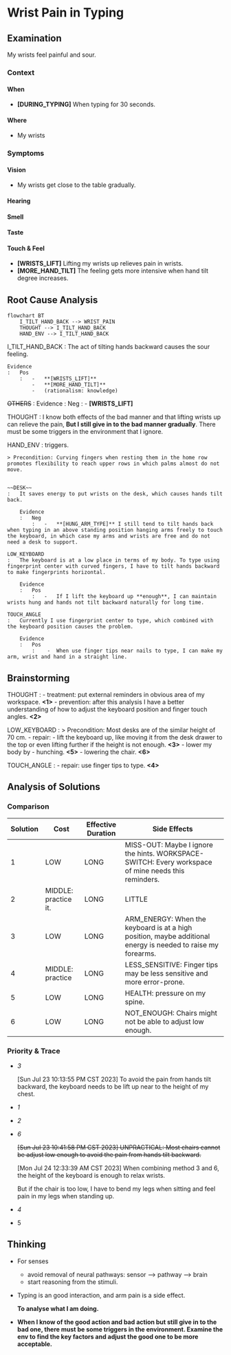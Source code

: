 #  Wrist Pain in Typing

## Examination
[problem overview]: #

My wrists feel painful and sour.

### Context

#### When
[Specification: year, season, daytime, during & after some events]: #

-	**[DURING_TYPING]** When typing for 30 seconds.

#### Where
[Localization]: #

-	My wrists 

### Symptoms
[avoid biases]: #
[comparison between actuation and expectation]: #
[collect evidence used by hypothesis built in the root cause analysis phrase]: #
[specification: location, degree]: #

#### Vision

-	My wrists get close to the table gradually.

#### Hearing

#### Smell

#### Taste

#### Touch & Feel

-	**[WRISTS_LIFT]** Lifting my wrists up relieves pain in wrists.
-	**[MORE_HAND_TILT]** The feeling gets more intensive when hand tilt degree increases.

## Root Cause Analysis
[backward cause reasoning for general problems]: #
[interactions: failed good OR bad OR side effects]: #
[recursive trouble shooting for engineering problems to an atomic level (build hypothesis, use evidence (examination  + unit tests))]: #

```mermaid
flowchart BT
	I_TILT_HAND_BACK --> WRIST_PAIN
	THOUGHT --> I_TILT_HAND_BACK
	HAND_ENV --> I_TILT_HAND_BACK
```

I_TILT_HAND_BACK
	:	The act of tilting hands backward causes the sour feeling.
		
	Evidence
	:	Pos
		:	-	**[WRISTS_LIFT]**
			-	**[MORE_HAND_TILT]**
			-	(rationalism: knowledge)
				
~~OTHERS~~
:	Evidence
	:	Neg
		:	-	**[WRISTS_LIFT]**

THOUGHT
:	I know both effects of the bad manner and that lifting wrists up can relieve the pain, **But I still give in to the bad manner gradually**. There must be some triggers in the environment that I ignore.

HAND_ENV
:	triggers.

	> Precondition: Curving fingers when resting them in the home row promotes flexibility to reach upper rows in which palms almost do not move.

	
	~~DESK~~
	:	It saves energy to put wrists on the desk, which causes hands tilt back.

		Evidence
		:	Neg
			:	-	**[HUNG_ARM_TYPE]** I still tend to tilt hands back when typing in an above standing position hanging arms freely to touch the keyboard, in which case my arms and wrists are free and do not need a desk to support.
	
	LOW_KEYBOARD
	:	The keyboard is at a low place in terms of my body. To type using fingerprint center with curved fingers, I have to tilt hands backward to make fingerprints horizontal.
	
		Evidence
		:	Pos
			:	-	If I lift the keyboard up **enough**, I can maintain wrists hung and hands not tilt backward naturally for long time.
			
	TOUCH_ANGLE
	:	Currently I use fingerprint center to type, which combined with the keyboard position causes the problem.

		Evidence
		:	Pos
			:	 -	When use finger tips near nails to type, I can make my arm, wrist and hand in a straight line.

## Brainstorming
[removal of touchable physical objects is applicable]: #
[replacement V.S repair. Localize the problem to an atomic level where fixing it components is more expensive than replacing it as a whole]: #

THOUGHT
:	-	treatment:	put external reminders in obvious area of my workspace. **<1>**
	-	prevention:	after this analysis I have a better understanding of how to adjust the keyboard position and finger touch angles. **<2>**

LOW_KEYBOARD
:	> Precondition:	Most desks are of the similar height of 70 cm.
	-	repair:	
		-	lift the keyboard up, like moving it from the desk drawer to the top or even lifting further if the height is not enough. **<3>**
		-	lower my body by
			-	hunching. **<5>**
			-	lowering the chair. **<6>**

TOUCH_ANGLE
:	-	repair:	use finger tips to type. **<4>**

## Analysis of Solutions

### Comparison
| Solution | Cost | Effective Duration | Side Effects  |
| --- | --- | --- | --- |
| 1 | LOW | LONG | MISS-OUT: Maybe I ignore the hints. WORKSPACE-SWITCH: Every workspace of mine needs this reminders. |
| 2 | MIDDLE: practice it. | LONG | LITTLE |
| 3 | LOW | LONG | ARM_ENERGY: When the keyboard is at a high position, maybe additional energy is needed to raise my forearms. |
| 4 | MIDDLE: practice | LONG | LESS_SENSITIVE: Finger tips may be less sensitive and more error-prone.|
| 5 | LOW | LONG | HEALTH:	pressure on my spine. |
| 6 | LOW | LONG | NOT_ENOUGH: Chairs might not be able to adjust low enough. |
 
### Priority & Trace

-	*3*
	
	[Sun Jul 23 10:13:55 PM CST 2023] To avoid the pain from hands tilt backward, the keyboard needs to be lift up near to the height of my chest.

-	*1*
-	*2*
-	*6*

	~~[Sun Jul 23 10:41:58 PM CST 2023] UNPRACTICAL:	Most chairs cannot be adjust low enough to avoid the pain from hands tilt backward.~~

	[Mon Jul 24 12:33:39 AM CST 2023] When combining method 3 and 6, the height of the keyboard is enough to relax wrists.

	But if the chair is too low, I have to bend my legs when sitting and feel pain in my legs when standing up.
	
-	*4*
-	5


## Thinking
[Lessons learned from this experience]: #
-	For senses
	-	avoid removal of neural pathways: sensor --> pathway --> brain
	-	start reasoning from the stimuli.

-	Typing is an good interaction, and arm pain is a side effect.

	**To analyse what I am doing.**

-	**When I know of the good action and bad action but still give in to the bad one, there must be some triggers in the environment. Examine the env to find the key factors and adjust the good one to be more acceptable.**  

<!--stackedit_data:
eyJoaXN0b3J5IjpbMTAzNjM1NTIzNl19
-->
